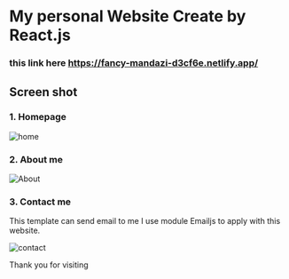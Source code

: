 # My personal Website Create by React.js

### this link here https://fancy-mandazi-d3cf6e.netlify.app/

## Screen shot

### 1. Homepage

![home](https://user-images.githubusercontent.com/106146914/178152618-76b84fa7-ce15-47a3-9993-9428793d1764.png)

### 2. About me

![About](https://user-images.githubusercontent.com/106146914/178152828-e39c1c72-0435-4bba-9c53-2b53705bf959.png)

### 3. Contact me
This template can send email to me 
I use module Emailjs to apply with this website.

![contact](https://user-images.githubusercontent.com/106146914/178153027-e618397b-b98e-47d9-af30-f959493edffb.png)

Thank you for visiting



